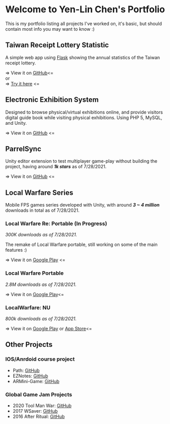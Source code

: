 # Welcome to Yen-Lin Chen's Portfolio

This is my portfolio listing all projects I've worked on, it's basic, but should contain most info you may want to know :)


## Taiwan Receipt Lottery Statistic
A simple web app using [Flask](https://github.com/pallets/flask) showing the annual statistics of the Taiwan receipt lottery.

=> View it on [GitHub](https://github.com/314pies/Taiwan-receipt-lottery-statistic)<=  
or  
=> [Try it here](https://tw-lottery-statistic.appspot.com/) <=

## Electronic Exhibition System
Designed to browse physical/virtual exhibitions online, and provide visitors digital guide book while visiting physical exhibitions. Using PHP 5, MySQL, and Unity.  

=> View it on [GitHub](https://github.com/314pies/EES_Console) <=

## ParrelSync

Unity editor extension to test multiplayer game-play without building the project, having around ***1k stars*** as of 7/28/2021.  

=> View it on [GitHub](https://github.com/VeriorPies/ParrelSync) <=

## Local Warfare Series
Mobile FPS games series developed with Unity, with around ***3 ~ 4 million*** downloads in total as of 7/28/2021.  

### Local Warfare Re: Portable (In Progress)

*300K downloads as of 7/28/2021.*  

The remake of Local Warfare portable, still working on some of the main features :)

=> View it on [Google Play](https://play.google.com/store/apps/details?id=com.DazadGame.LocalWarfareRePortable) <=

### Local Warfare Portable
*2.8M downloads as of 7/28/2021.*  

=> View it on [Google Play](https://play.google.com/store/apps/details?id=com.OldProduct.LocalWarfarePortable)<=


### LocalWarfare: NU
*800k downloads as of 7/28/2021.*  

=> View it on [Google Play](https://play.google.com/store/apps/details?id=com.BUProduct.LocalWarfarePortable)  or [App Store](https://apps.apple.com/us/app/local-warfare-name-unknown/id1495948767)<=

## Other Projects

### IOS/Anrdoid course project
* Path: [GitHub](https://github.com/314pies/Paths)
* EZNotes: [GitHub](https://github.com/314pies/EZNotes)
* ARMini-Game: [GitHub](https://github.com/314pies/ARMiniGame)

### Global Game Jam Projects
* 2020 Tool Man War: [GitHub](https://github.com/314pies/ggj2020)
* 2017 WSaver: [GitHub](https://github.com/314pies/WSaver)
* 2016 After Ritual: [GitHub](https://github.com/314pies/project-ggj2016)
